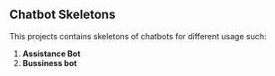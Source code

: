 ## Chatbot Skeletons
This projects contains skeletons of chatbots for different usage such:

1. **Assistance Bot**
2. **Bussiness bot**